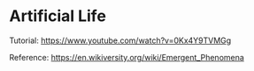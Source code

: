 # Artificial Life


Tutorial: https://www.youtube.com/watch?v=0Kx4Y9TVMGg

Reference: https://en.wikiversity.org/wiki/Emergent_Phenomena
